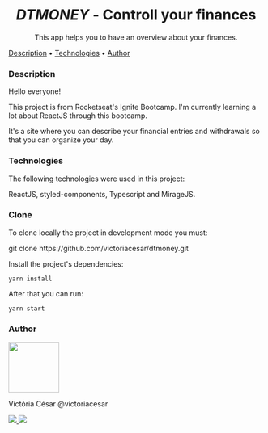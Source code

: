 <h1 align="center"><em>DTMONEY</em> - Controll your finances</h1>
<p align="center">This app helps you to have an overview about your finances.</p>

<p align="left">
 <a href="#description">Description</a> •
 <a href="#technologies">Technologies</a> • 
 <a href="#author">Author</a>
</p>

### Description

<p>Hello everyone!</p>
<p>This project is from Rocketseat's Ignite Bootcamp. I'm currently learning a lot about ReactJS through this bootcamp.<p>
<p>It's a site where you can describe your financial entries and withdrawals so that you can organize your day.</p>

### Technologies

The following technologies were used in this project:

ReactJS, styled-components, Typescript and MirageJS.

### Clone

<p>To clone locally the project in development mode you must:</p>

<p>git clone https://github.com/victoriacesar/dtmoney.git</p>
<p>Install the project's dependencies:</p> <code>yarn install</code>
<p>After that you can run:</p> <code>yarn start</code>

### Author

<a href="https://github.com/victoriacesar" rel="nofollow">
 <img src="https://avatars.githubusercontent.com/u/52262828?v=4" width="100px;" alt="" style="max-width:100%;">
 <br>
</a>
<p>Victória César @victoriacesar</p>
<a href="mailto:victoriacesaras@gmail.com">
  <img src="https://img.shields.io/badge/Gmail-D14836?style=for-the-badge&logo=gmail&logoColor=white&link=mailto:victoriacesaras@gmail.com" />
</a><a href="https://github.com/victoriacesar">
  <img src="https://img.shields.io/badge/GitHub-100000?style=for-the-badge&logo=github&logoColor=white&link=https://github.com/victoriacesar"/>
<a>
